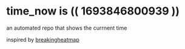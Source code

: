 # time_now is (( 1693846800939 ))

an automated repo that shows the currnent time

inspired by [breakingheatmap](https://github.com/breakingheatmap/breakingheatmap)